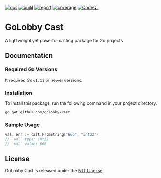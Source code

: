 [![doc](https://godoc.org/github.com/golobby/cast?status.svg)](https://godoc.org/github.com/golobby/cast)
[![build](https://travis-ci.com/golobby/cast.svg?branch=master)](https://travis-ci.com/golobby/cast)
[![report](https://goreportcard.com/badge/github.com/golobby/cast)](https://goreportcard.com/report/github.com/golobby/cast)
[![coverage](https://coveralls.io/repos/github/golobby/cast/badge.svg?branch=master)](https://coveralls.io/github/golobby/cast?branch=master)
[![CodeQL](https://github.com/golobby/cast/workflows/CodeQL/badge.svg)](https://github.com/golobby/cast/actions?query=workflow%3ACodeQL)

# GoLobby Cast
A lightweight yet powerful casting package for Go projects

## Documentation

### Required Go Versions
It requires Go `v1.11` or newer versions.

### Installation
To install this package, run the following command in your project directory.

```bash
go get github.com/golobby/cast
```

### Sample Usage
```go
val, err := cast.FromString("666", "int32")
// `val` type: int32
// `val` value: 666
```

## License
GoLobby Cast is released under the [MIT License](http://opensource.org/licenses/mit-license.php).
